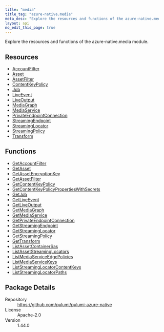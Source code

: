 ```yaml
---
title: "media"
title_tag: "azure-native.media"
meta_desc: "Explore the resources and functions of the azure-native.media module."
layout: api
no_edit_this_page: true
---
```


<!-- WARNING: this file was generated by Pulumi Docs Generator. -->
<!-- Do not edit by hand unless you're certain you know what you are doing! -->

Explore the resources and functions of the azure-native.media module.

<h2 id="resources">Resources</h2>
<ul class="api">
    <li><a href="accountfilter" title="AccountFilter"><span class="api-symbol api-symbol--resource"></span>AccountFilter</a></li>
    <li><a href="asset" title="Asset"><span class="api-symbol api-symbol--resource"></span>Asset</a></li>
    <li><a href="assetfilter" title="AssetFilter"><span class="api-symbol api-symbol--resource"></span>AssetFilter</a></li>
    <li><a href="contentkeypolicy" title="ContentKeyPolicy"><span class="api-symbol api-symbol--resource"></span>ContentKeyPolicy</a></li>
    <li><a href="job" title="Job"><span class="api-symbol api-symbol--resource"></span>Job</a></li>
    <li><a href="liveevent" title="LiveEvent"><span class="api-symbol api-symbol--resource"></span>LiveEvent</a></li>
    <li><a href="liveoutput" title="LiveOutput"><span class="api-symbol api-symbol--resource"></span>LiveOutput</a></li>
    <li><a href="mediagraph" title="MediaGraph"><span class="api-symbol api-symbol--resource"></span>MediaGraph</a></li>
    <li><a href="mediaservice" title="MediaService"><span class="api-symbol api-symbol--resource"></span>MediaService</a></li>
    <li><a href="privateendpointconnection" title="PrivateEndpointConnection"><span class="api-symbol api-symbol--resource"></span>PrivateEndpointConnection</a></li>
    <li><a href="streamingendpoint" title="StreamingEndpoint"><span class="api-symbol api-symbol--resource"></span>StreamingEndpoint</a></li>
    <li><a href="streaminglocator" title="StreamingLocator"><span class="api-symbol api-symbol--resource"></span>StreamingLocator</a></li>
    <li><a href="streamingpolicy" title="StreamingPolicy"><span class="api-symbol api-symbol--resource"></span>StreamingPolicy</a></li>
    <li><a href="transform" title="Transform"><span class="api-symbol api-symbol--resource"></span>Transform</a></li>
</ul>

<h2 id="functions">Functions</h2>
<ul class="api">
    <li><a href="getaccountfilter" title="GetAccountFilter"><span class="api-symbol api-symbol--function"></span>GetAccountFilter</a></li>
    <li><a href="getasset" title="GetAsset"><span class="api-symbol api-symbol--function"></span>GetAsset</a></li>
    <li><a href="getassetencryptionkey" title="GetAssetEncryptionKey"><span class="api-symbol api-symbol--function"></span>GetAssetEncryptionKey</a></li>
    <li><a href="getassetfilter" title="GetAssetFilter"><span class="api-symbol api-symbol--function"></span>GetAssetFilter</a></li>
    <li><a href="getcontentkeypolicy" title="GetContentKeyPolicy"><span class="api-symbol api-symbol--function"></span>GetContentKeyPolicy</a></li>
    <li><a href="getcontentkeypolicypropertieswithsecrets" title="GetContentKeyPolicyPropertiesWithSecrets"><span class="api-symbol api-symbol--function"></span>GetContentKeyPolicyPropertiesWithSecrets</a></li>
    <li><a href="getjob" title="GetJob"><span class="api-symbol api-symbol--function"></span>GetJob</a></li>
    <li><a href="getliveevent" title="GetLiveEvent"><span class="api-symbol api-symbol--function"></span>GetLiveEvent</a></li>
    <li><a href="getliveoutput" title="GetLiveOutput"><span class="api-symbol api-symbol--function"></span>GetLiveOutput</a></li>
    <li><a href="getmediagraph" title="GetMediaGraph"><span class="api-symbol api-symbol--function"></span>GetMediaGraph</a></li>
    <li><a href="getmediaservice" title="GetMediaService"><span class="api-symbol api-symbol--function"></span>GetMediaService</a></li>
    <li><a href="getprivateendpointconnection" title="GetPrivateEndpointConnection"><span class="api-symbol api-symbol--function"></span>GetPrivateEndpointConnection</a></li>
    <li><a href="getstreamingendpoint" title="GetStreamingEndpoint"><span class="api-symbol api-symbol--function"></span>GetStreamingEndpoint</a></li>
    <li><a href="getstreaminglocator" title="GetStreamingLocator"><span class="api-symbol api-symbol--function"></span>GetStreamingLocator</a></li>
    <li><a href="getstreamingpolicy" title="GetStreamingPolicy"><span class="api-symbol api-symbol--function"></span>GetStreamingPolicy</a></li>
    <li><a href="gettransform" title="GetTransform"><span class="api-symbol api-symbol--function"></span>GetTransform</a></li>
    <li><a href="listassetcontainersas" title="ListAssetContainerSas"><span class="api-symbol api-symbol--function"></span>ListAssetContainerSas</a></li>
    <li><a href="listassetstreaminglocators" title="ListAssetStreamingLocators"><span class="api-symbol api-symbol--function"></span>ListAssetStreamingLocators</a></li>
    <li><a href="listmediaserviceedgepolicies" title="ListMediaServiceEdgePolicies"><span class="api-symbol api-symbol--function"></span>ListMediaServiceEdgePolicies</a></li>
    <li><a href="listmediaservicekeys" title="ListMediaServiceKeys"><span class="api-symbol api-symbol--function"></span>ListMediaServiceKeys</a></li>
    <li><a href="liststreaminglocatorcontentkeys" title="ListStreamingLocatorContentKeys"><span class="api-symbol api-symbol--function"></span>ListStreamingLocatorContentKeys</a></li>
    <li><a href="liststreaminglocatorpaths" title="ListStreamingLocatorPaths"><span class="api-symbol api-symbol--function"></span>ListStreamingLocatorPaths</a></li>
</ul>

<h2 id="package-details">Package Details</h2>
<dl class="package-details">
	<dt>Repository</dt>
	<dd><a href="https://github.com/pulumi/pulumi-azure-native">https://github.com/pulumi/pulumi-azure-native</a></dd>
	<dt>License</dt>
	<dd>Apache-2.0</dd>
	<dt>Version</dt>
	<dd>1.44.0</dd>
</dl>

